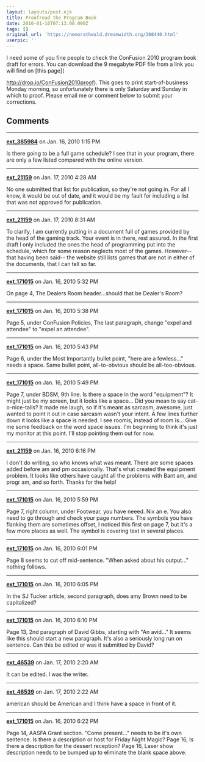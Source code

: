 ```yaml
---
layout: layouts/post.njk
title: Proofread the Program Book
date: 2010-01-16T07:13:00.000Z
tags: []
original_url: 'https://nemorathwald.dreamwidth.org/308440.html'
userpic: ''
---
```

I need some of you fine people to check the ConFusion 2010 program book draft for errors. You can download the 9 megabyte PDF file from a link you will find on [this page](

http://drop.io/ConFusion2010proof). This goes to print start-of-business Monday morning, so unfortunately there is only Saturday and Sunday in which to proof. Please email me or comment below to submit your corrections.

## Comments

---

**[ext_385984](https://www.dreamwidth.org/users/ext_385984)** on Jan. 16, 2010 1:15 PM

Is there going to be a full game schedule? I see that in your program, there are only a few listed compared with the online version.

---

**[ext_21159](https://www.dreamwidth.org/users/ext_21159)** on Jan. 17, 2010 4:28 AM

No one submitted that list for publication, so they're not going in. For all I know, it would be out of date, and it would be my fault for including a list that was not approved for publication.

---

**[ext_21159](https://www.dreamwidth.org/users/ext_21159)** on Jan. 17, 2010 8:31 AM

To clarify, I am currently putting in a document full of games provided by the head of the gaming track. Your event is in there, rest assured. In the first draft I only included the ones the head of programming put into the schedule, which for some reason neglects most of the games. However-- that having been said-- the website still lists games that are not in either of the documents, that I can tell so far.

---

**[ext_171015](https://www.dreamwidth.org/users/ext_171015)** on Jan. 16, 2010 5:32 PM

On page 4, The Dealers Room header...should that be Dealer's Room?

---

**[ext_171015](https://www.dreamwidth.org/users/ext_171015)** on Jan. 16, 2010 5:38 PM

Page 5, under ConFusion Policies, The last paragraph, change "expel and attendee" to "expel an attendee".

---

**[ext_171015](https://www.dreamwidth.org/users/ext_171015)** on Jan. 16, 2010 5:43 PM

Page 6, under the Most Importantly bullet point, "here are a fewless..." needs a space. Same bullet point, all-to-obvious should be all-too-obvious.

---

**[ext_171015](https://www.dreamwidth.org/users/ext_171015)** on Jan. 16, 2010 5:49 PM

Page 7, under BDSM, 9th line. Is there a space in the word "equipment"? It might just be my screen, but it looks like a space... Did you mean to say cat-o-nice-tails? It made me laugh, so if it's meant as sarcasm, awesome, just wanted to point it out in case sarcasm wasn't your intent. A few lines further down it looks like a space is needed. I see roomis, instead of room is... Give me some feedback on the word space issues. I'm beginning to think it's just my monitor at this point. I'll stop pointing them out for now.

---

**[ext_21159](https://www.dreamwidth.org/users/ext_21159)** on Jan. 16, 2010 6:16 PM

I don't do writing, so who knows what was meant. There are some spaces added before am and pm occasionally. That's what created the equi pment problem. It looks like others have caught all the problems with Bant am, and progr am, and so forth. Thanks for the help!

---

**[ext_171015](https://www.dreamwidth.org/users/ext_171015)** on Jan. 16, 2010 5:59 PM

Page 7, right column, under Footwear, you have neeed. Nix an e. You also need to go through and check your page numbers. The symbols you have flanking them are sometimes offset, I noticed this first on page 7, but it's a few more places as well. The symbol is covering text in several places.

---

**[ext_171015](https://www.dreamwidth.org/users/ext_171015)** on Jan. 16, 2010 6:01 PM

Page 8 seems to cut off mid-sentence. "When asked about his output..." nothing follows.

---

**[ext_171015](https://www.dreamwidth.org/users/ext_171015)** on Jan. 16, 2010 6:05 PM

In the SJ Tucker article, second paragraph, does amy Brown need to be capitalized?

---

**[ext_171015](https://www.dreamwidth.org/users/ext_171015)** on Jan. 16, 2010 6:10 PM

Page 13, 2nd paragraph of David Gibbs, starting with "An avid..." It seems like this should start a new paragraph. It's also a seriously long run on sentence. Can this be edited or was it submitted by David?

---

**[ext_46539](https://www.dreamwidth.org/users/ext_46539)** on Jan. 17, 2010 2:20 AM

It can be edited. I was the writer.

---

**[ext_46539](https://www.dreamwidth.org/users/ext_46539)** on Jan. 17, 2010 2:22 AM

american should be American and I think have a space in front of it.

---

**[ext_171015](https://www.dreamwidth.org/users/ext_171015)** on Jan. 16, 2010 6:22 PM

Page 14, AASFA Grant section. "Come present..." needs to be it's own sentence. Is there a description or host for Friday Night Magic? Page 16, Is there a description for the dessert reception? Page 16, Laser show description needs to be bumped up to eliminate the blank space above.
